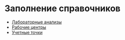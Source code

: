 ﻿# Заполнение справочников

- [Лабораторные анализы](LabAnalysis/LabAnalysis.md)
- [Рабочие центры](WorkCenter/WorkCenter.md)
- [Учетные точки](AccountPoints/AccountPoints.md)